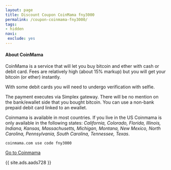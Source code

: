 ```yaml
---
layout: page
title: Discount Coupon CoinMama fny3000
permalink: /coupon-coinmama-fny3000/
tags:
- hidden
navi:
 exclude: yes
---
```


#### About CoinMama

CoinMama is a service that will let you buy bitcoin and ether with cash or debit card. Fees are relatively high (about 15% markup) but you will get your bitcoin (or ether) instantly.

With some debit cards you will need to undergo verification with selfie.

The payment executes via Simplex gateway. There will be no mention on the bank/ewallet side that you bought bitcoin. You can use a non-bank prepaid debit card linked to an ewallet.

Coinmama is available in most countries. If you live in the US Coinmama is only available in the following states: *California, Colorado, Florida, Illinois, Indiana, Kansas, Massachusetts, Michigan, Montana, New Mexico, North Carolina, Pennsylvania, South Carolina, Tennessee, Texas*.

`coinmama.com use code fny3000`

<a rel="nofollow" href="https://www.coinmama.com/?ref=fny3000" class="button" target="_blank">Go to Coinmama</a>


{{ site.ads.aads728 }}
